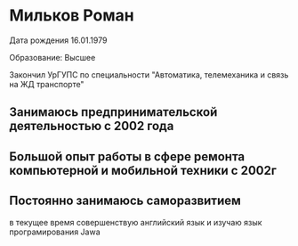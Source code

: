 # Мильков Роман
Дата рождения 16.01.1979

Образование: Высшее

Закончил УрГУПС по специальности "Автоматика, телемеханика и связь на ЖД транспорте"

## Занимаюсь предпринимательской деятельностью с 2002 года

## Большой опыт работы в сфере ремонта компьютерной и мобильной техники с 2002г

## Постоянно занимаюсь саморазвитием 

в текущее время совершенствую английский язык и изучаю язык програмирования Jawa
